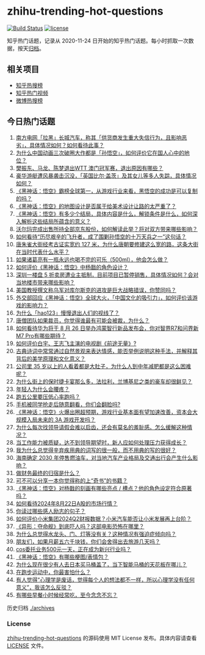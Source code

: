 # zhihu-trending-hot-questions

[![Build Status](https://github.com/justjavac/zhihu-trending-hot-questions/workflows/ci/badge.svg?branch=master)](https://github.com/justjavac/zhihu-trending-hot-questions/actions)
[![license](https://img.shields.io/github/license/justjavac/zhihu-trending-hot-questions)](https://github.com/justjavac/zhihu-trending-hot-questions/blob/master/LICENSE)

知乎热门话题，记录从 2020-11-24
日开始的知乎热门话题。每小时抓取一次数据，按天[归档](./archives)。

## 相关项目

- [知乎热搜榜](https://github.com/justjavac/zhihu-trending-top-search)
- [知乎热门视频](https://github.com/justjavac/zhihu-trending-hot-video)
- [微博热搜榜](https://github.com/justjavac/weibo-trending-hot-search)

## 今日热门话题

<!-- BEGIN -->
<!-- 最后更新时间 Thu Aug 22 2024 02:27:50 GMT+0800 (China Standard Time) -->

1. [南方电网「拉黑」长城汽车，称其「供货商发生重大失信行为，且影响恶劣」，具体情况如何？如何看待此事？](https://www.zhihu.com/question/664796341)
1. [为什么中国动画三次破圈大作都是「孙悟空」，如何评价它在国人心中的地位？](https://www.zhihu.com/question/664871365)
1. [樊振东、马龙、陈梦退出 ​​WTT 澳门冠军赛，退出原因有哪些？](https://www.zhihu.com/question/664895630)
1. [豪华游艇遭风暴袭击沉没，「英国比尔·盖茨」及其女儿等多人失踪，具体情况如何？](https://www.zhihu.com/question/664801137)
1. [《黑神话：悟空》霸榜全球第一，从游戏行业来看，黑悟空的成功是可以复制的吗？](https://www.zhihu.com/question/664870762)
1. [《黑神话：悟空》的地图设计是否属于给美术设计让路的太严重了？](https://www.zhihu.com/question/664877196)
1. [《黑神话：悟空》有多少个结局，具体内容是什么，解锁条件是什么，如何深入解析这些结局所蕴含的意义？](https://www.zhihu.com/question/664880215)
1. [沃尔玛完成出售所持全部京东股份，如何解读此举？将对双方带来哪些影响？](https://www.zhihu.com/question/664882007)
1. [如何看待“历尽艰辛的飞升者，成了围剿孙悟空的十万天兵之一”这句话？](https://www.zhihu.com/question/661862920)
1. [唐朱雀大街经考古证实宽约 127 米，为什么唐朝要修建这么宽的路，这条大街在当时代表什么水平？](https://www.zhihu.com/question/585367197)
1. [如果诸葛亮有一瓶永远也喝不完的可乐（500ml），他会怎么做？](https://www.zhihu.com/question/613012898)
1. [如何评价《黑神话：悟空》中杨戬的角色设计？](https://www.zhihu.com/question/664777017)
1. [深圳一楼盘 5 折卖房遭业主抵制，目前项目已暂停销售，具体情况如何？会对当地楼市带来哪些影响？](https://www.zhihu.com/question/664939957)
1. [美国教授撰文称乌军对库尔斯克的进攻是巨大战略错误，你赞同吗？](https://www.zhihu.com/question/664885249)
1. [外交部回应《黑神话：悟空》全球大火，「中国文化的吸引力」，如何评价该游戏的影响力？](https://www.zhihu.com/question/664894911)
1. [为什么「hao123」慢慢退出人们的视线了？](https://www.zhihu.com/question/664363307)
1. [唐僧团队如果裁员，你觉得谁最有可能会被裁，为什么？](https://www.zhihu.com/question/664879343)
1. [如何看待华为将于 8 月 26 日举办鸿蒙智行新品发布会，你对智界R7和问界新M7 Pro有哪些期待？](https://www.zhihu.com/question/664865438)
1. [如何评价白宇、王志飞主演的电视剧《前途无量》?](https://www.zhihu.com/question/664494054)
1. [古典诗词中常常通过自然景观来表达情感，能否举例说明这种手法，并解释其背后的美学原理和文化意义？](https://www.zhihu.com/question/661317640)
1. [公司里 35 岁以上的人看着都是大肚子，为什么人到中年减肥都是这么困难呢？](https://www.zhihu.com/question/664609812)
1. [为什么街上的保时捷卡宴那么多，法拉利，兰博基尼之类的豪车却很鲜见？](https://www.zhihu.com/question/24420275)
1. [年轻人为什么会腰疼？](https://www.zhihu.com/question/319589443)
1. [跑五公里要压低心率跑吗？](https://www.zhihu.com/question/664490689)
1. [手机被同学抢走后随意翻看，你们会翻脸吗?](https://www.zhihu.com/question/662180070)
1. [《黑神话：悟空》火爆出圈超预期，游戏行业基本面有望加速改善，资本会大规模入局未来的 3A 游戏开发吗？](https://www.zhihu.com/question/664880872)
1. [为什么每次找领导请假会难以启齿，还会有莫名的羞耻感。怎么缓解这种情况？](https://www.zhihu.com/question/664653116)
1. [当工作能力被质疑，达不到领导期望时，新人应如何处理压力获得成长？](https://www.zhihu.com/question/662639636)
1. [我为什么总觉得辛弃疾用典的词写的很一般，而不用典的写的很好？](https://www.zhihu.com/question/51075975)
1. [海南确定 2030 年停售燃油车，对当地汽车产业格局及交通出行会产生什么影响？](https://www.zhihu.com/question/664795660)
1. [做财务最终的归宿是什么？](https://www.zhihu.com/question/527872693)
1. [可不可以分享一本你觉得称的上“奇书”的书籍？](https://www.zhihu.com/question/462561186)
1. [《黑神话：悟空》对杨戬的刻画有哪些亮点 / 槽点？他的角色设定符合原著吗？](https://www.zhihu.com/question/664839061)
1. [如何看待2024年8月22日A股的市场行情？](https://www.zhihu.com/question/664862435)
1. [你读过哪些感人励志的句子？](https://www.zhihu.com/question/661533209)
1. [如何评价小米集团2024Q2财报数据？小米汽车能否让小米发展再上台阶？](https://www.zhihu.com/question/664903032)
1. [《异形：夺命舰》到底吓人吗？这部电影恐怖在哪里？](https://www.zhihu.com/question/664745909)
1. [为什么总觉得水龙头、门、灯等没有关？这种情况有强迫症倾向吗？](https://www.zhihu.com/question/664491203)
1. [朋友们，如果月薪五六千块钱，你们会舍得出去旅游几天吗？](https://www.zhihu.com/question/660751530)
1. [cos委托业务500元一天，正在成为新兴行业吗？](https://www.zhihu.com/question/664781236)
1. [《黑神话：悟空》有哪些梗图/表情包？](https://www.zhihu.com/question/664779908)
1. [为什么现在很少有人去日本买马桶盖了，当下智能马桶的天花板在哪儿？](https://www.zhihu.com/question/664781546)
1. [在跑步运动中，你最害怕什么？](https://www.zhihu.com/question/664449980)
1. [有人觉得“心理学是废话，觉得每个人的想法都不一样，所以心理学没有任何意义”，我该怎么反驳？](https://www.zhihu.com/question/661182529)
1. [有哪些早餐小时候经常吃，至今念念不忘？](https://www.zhihu.com/question/664448590)

<!-- END -->

历史归档 [./archives](./archives)

### License

[zhihu-trending-hot-questions](https://github.com/justjavac/zhihu-trending-hot-questions)
的源码使用 MIT License 发布。具体内容请查看 [LICENSE](./LICENSE) 文件。
